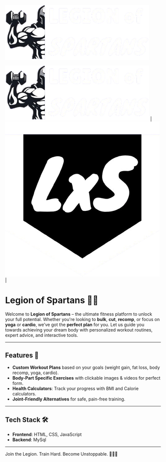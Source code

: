 ![HyperKcal Screenshot](pictures/logox2.png)

![Screenshot 1](pictures/logox2.png) | ![Screenshot 2](pictures/favicomx.png) |


# **Legion of Spartans** 💪🔥

Welcome to **Legion of Spartans** – the ultimate fitness platform to unlock your full potential. Whether you're looking to **bulk**, **cut**, **recomp**, or focus on **yoga** or **cardio**, we’ve got the **perfect plan** for you. Let us guide you towards achieving your dream body with personalized workout routines, expert advice, and interactive tools.

---

## **Features** 🚀
- **Custom Workout Plans** based on your goals (weight gain, fat loss, body recomp, yoga, cardio).
- **Body-Part Specific Exercises** with clickable images & videos for perfect form.
- **Health Calculators**: Track your progress with BMI and Calorie calculators.
- **Joint-Friendly Alternatives** for safe, pain-free training.

---

## **Tech Stack** 🛠️ 
- **Frontend**: HTML, CSS, JavaScript
- **Backend**: MySql

---

 Join the Legion. Train Hard. Become Unstoppable. 🚀🏋️‍♂️

